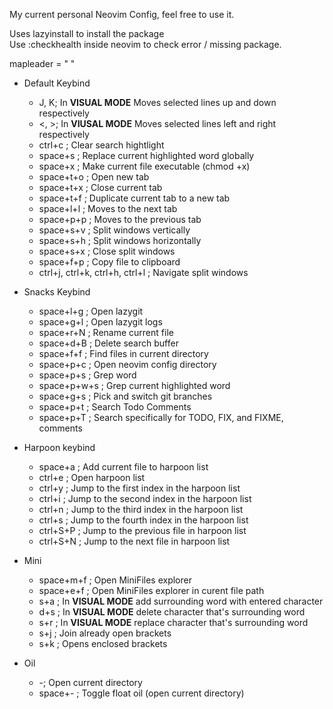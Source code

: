 My current personal Neovim Config, feel free to use it. 

Uses lazyinstall to install the package <br>
Use :checkhealth inside neovim to check error / missing package.

mapleader = " "

- Default Keybind 
    - J, K; In **VISUAL MODE** Moves selected lines up and down respectively
    - <, >; In **VIUSAL MODE** Moves selected lines left and right respectively
    - ctrl+c ; Clear search hightlight
    - space+s ; Replace current highlighted word globally
    - space+x ; Make current file executable (chmod +x)
    - space+t+o ; Open new tab
    - space+t+x ; Close current tab
    - space+t+f ; Duplicate current tab to a new tab
    - space+l+l ; Moves to the next tab
    - space+p+p ; Moves to the previous tab
    - space+s+v ; Split windows vertically
    - space+s+h ; Split windows horizontally
    - space+s+x ; Close split windows
    - space+f+p ; Copy file to clipboard
    - ctrl+j, ctrl+k, ctrl+h, ctrl+l ; Navigate split windows

- Snacks Keybind
    - space+l+g ; Open lazygit
    - space+g+l ; Open lazygit logs
    - space+r+N ; Rename current file
    - space+d+B ; Delete search buffer
    - space+f+f ; Find files in current directory
    - space+p+c ; Open neovim config directory
    - space+p+s ; Grep word
    - space+p+w+s ; Grep current highlighted word
    - space+g+s ; Pick and switch git branches
    - space+p+t ; Search Todo Comments
    - space+p+T ; Search specifically for TODO, FIX, and FIXME, comments

- Harpoon keybind
    - space+a ; Add current file to harpoon list
    - ctrl+e ; Open harpoon list
    - ctrl+y ; Jump to the first index in the harpoon list
    - ctrl+i ; Jump to the second index in the harpoon list
    - ctrl+n ; Jump to the third index in the harpoon list
    - ctrl+s ; Jump to the fourth index in the harpoon list
    - ctrl+S+P ; Jump to the previous file in harpoon list
    - ctrl+S+N ; Jump to the next file in harpoon list

- Mini
    - space+m+f ; Open MiniFiles explorer
    - space+e+f ; Open MiniFiles explorer in curent file path
    - s+a ; In **VISUAL MODE** add surrounding word with entered character
    - d+s ; In **VISUAL MODE** delete character that's surrounding word
    - s+r ; In **VISUAL MODE** replace character that's surrounding word
    - s+j ; Join already open brackets
    - s+k ; Opens enclosed brackets

- Oil
    - -; Open current directory
    - space+- ; Toggle float oil (open current directory)
